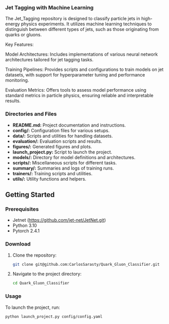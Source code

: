 ### Jet Tagging with Machine Learning

The Jet_Tagging repository is designed to classify particle jets in high-energy physics experiments. It utilizes machine learning techniques to distinguish between different types of jets, such as those originating from quarks or gluons.

Key Features:

Model Architectures: Includes implementations of various neural network architectures tailored for jet tagging tasks.

Training Pipelines: Provides scripts and configurations to train models on jet datasets, with support for hyperparameter tuning and performance monitoring.

Evaluation Metrics: Offers tools to assess model performance using standard metrics in particle physics, ensuring reliable and interpretable results.



### Directories and Files

- **README.md:** Project documentation and instructions.
- **config/:** Configuration files for various setups.
- **data/:** Scripts and utilities for handling datasets.
- **evaluation/:** Evaluation scripts and results.
- **figures/:** Generated figures and plots.
- **launch_project.py:** Script to launch the project.
- **models/:** Directory for model definitions and architectures.
- **scripts/:** Miscellaneous scripts for different tasks.
- **summary/:** Summaries and logs of training runs.
- **trainers/:** Training scripts and utilities.
- **utils/:** Utility functions and helpers.

## Getting Started

### Prerequisites

- Jetnet (https://github.com/jet-net/JetNet.git) 
- Python 3.10
- Pytorch 2.4.1


### Download

1. Clone the repository:
    ```sh
    git clone git@github.com:CarlosSarasty/Quark_Gluon_Classifier.git 
    ```
2. Navigate to the project directory:
    ```sh
    cd Quark_Gluon_Classifier
    ```

### Usage

To launch the project, run:
```sh
python launch_project.py config/config.yaml

